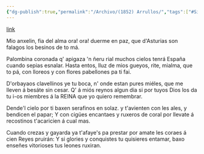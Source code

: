 ```yaml
---
{"dg-publish":true,"permalink":"/Archivo/(1852) Arrullos/","tags":["#Siglo_19","a1852","central","José_María_Albuerne","escrito","Oviedo","canción"]}
---
```


[link](https://cosescelebres.blogspot.com/2025/04/anu-1852-cancion-arrullos-de-jose-maria.html)

Mio anxelin, fia del alma
ora! ora! duerme en paz,
que d'Asturias son falagos
los besinos de to má.

Palombina coronada
q' apigaza 'n ñeru rial
muchos cielos tenrá España
cuando sepias esnalar.
Hasta entos, lluz de mios gueyos,
rite, mialma, que to pá,
con lloreos y con flores
pabellones pa ti fai.

D'orbayaos clavellinos
ye tu boca, n' onde estan
pures miéles, que me lleven
á besáte sin cesar.
Q' á miós reynos algun dia
si por tuyos Dios los da
tu i-os miembres á la REINA 
que yo quiero remembrar.

Dende'l cielo por ti baxen
serafinos en solaz.
y t'avienten con les ales,
y bendicen el papar;
Y con cigües encantaes
y ruxeros de coral
por llevate á recostinos
t'acaricien á cual mas.

Cuando crezas y gayarda
ya t'afaye's pa prestar
por amate les coraes
á cien Reyes pruirán:
Y si glories y conquistes
tu quisieres entamar,
baxo enseñes vitorioses 
tus leones ruxiran.
